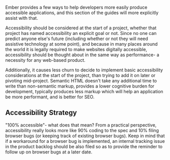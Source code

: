 Ember provides a few ways to help developers more easily produce accessible applications, and this section of the guides will more explicitly assist with that. 

Accessibility should be considered at the start of a project, whether that project has named accessibility an explicit goal or not. Since no one can predict anyone else's future (including whether or not they will need assistive technology at some point), and because in many places around the world it is legally required to make websites digitally accessible, accessibility should be thought about in the same way as performance- a necessity for any web-based product. 

Additionally, it causes less churn to decide to implement basic accessibility considerations at the start of the project, than trying to add it on later or pivoting mid-project. Semantic HTML doesn't take any additional time to write than non-semantic markup, provides a lower cognitive burden for development, typically produces less markup which will help an application be more performant, and is better for SEO. 

## Accessibility Strategy

"100% accessible"- what does that mean? From a practical perspective, accessibility really looks more like 90% coding to the spec and 10% filing browser bugs (or keeping track of existing browser bugs). Keep in mind that if a workaround for a browser bug is implemented, an internal tracking issue in the product backlog should be also filed so as to provide the reminder to follow up on browser bugs at a later date. 

